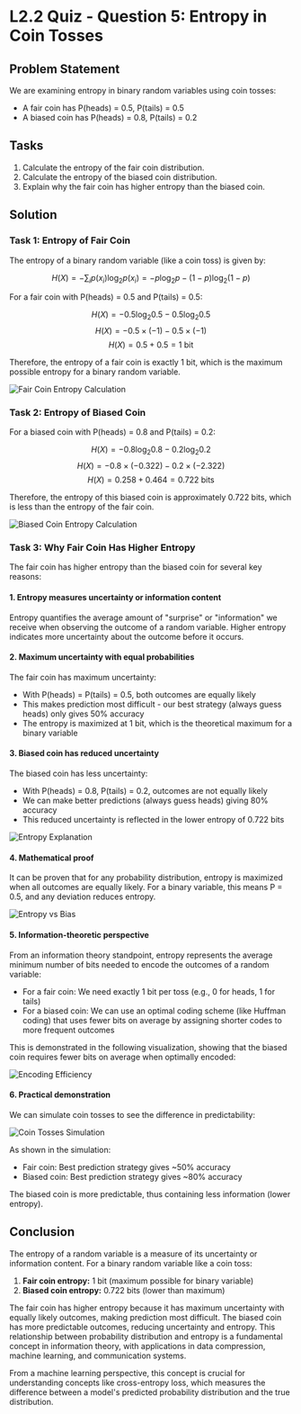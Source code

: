 # L2.2 Quiz - Question 5: Entropy in Coin Tosses

## Problem Statement

We are examining entropy in binary random variables using coin tosses:
- A fair coin has P(heads) = 0.5, P(tails) = 0.5
- A biased coin has P(heads) = 0.8, P(tails) = 0.2

## Tasks

1. Calculate the entropy of the fair coin distribution.
2. Calculate the entropy of the biased coin distribution.
3. Explain why the fair coin has higher entropy than the biased coin.

## Solution

### Task 1: Entropy of Fair Coin

The entropy of a binary random variable (like a coin toss) is given by:

$$H(X) = -\sum_{i} p(x_i) \log_2 p(x_i) = -p \log_2 p - (1-p) \log_2 (1-p)$$

For a fair coin with P(heads) = 0.5 and P(tails) = 0.5:

$$H(X) = -0.5 \log_2 0.5 - 0.5 \log_2 0.5$$
$$H(X) = -0.5 \times (-1) - 0.5 \times (-1)$$
$$H(X) = 0.5 + 0.5 = 1 \text{ bit}$$

Therefore, the entropy of a fair coin is exactly 1 bit, which is the maximum possible entropy for a binary random variable.

![Fair Coin Entropy Calculation](../Images/L2_2_Quiz_5/fair_coin_entropy.png)

### Task 2: Entropy of Biased Coin

For a biased coin with P(heads) = 0.8 and P(tails) = 0.2:

$$H(X) = -0.8 \log_2 0.8 - 0.2 \log_2 0.2$$
$$H(X) = -0.8 \times (-0.322) - 0.2 \times (-2.322)$$
$$H(X) = 0.258 + 0.464 = 0.722 \text{ bits}$$

Therefore, the entropy of this biased coin is approximately 0.722 bits, which is less than the entropy of the fair coin.

![Biased Coin Entropy Calculation](../Images/L2_2_Quiz_5/biased_coin_entropy.png)

### Task 3: Why Fair Coin Has Higher Entropy

The fair coin has higher entropy than the biased coin for several key reasons:

#### 1. Entropy measures uncertainty or information content

Entropy quantifies the average amount of "surprise" or "information" we receive when observing the outcome of a random variable. Higher entropy indicates more uncertainty about the outcome before it occurs.

#### 2. Maximum uncertainty with equal probabilities

The fair coin has maximum uncertainty:
- With P(heads) = P(tails) = 0.5, both outcomes are equally likely
- This makes prediction most difficult - our best strategy (always guess heads) only gives 50% accuracy
- The entropy is maximized at 1 bit, which is the theoretical maximum for a binary variable

#### 3. Biased coin has reduced uncertainty

The biased coin has less uncertainty:
- With P(heads) = 0.8, P(tails) = 0.2, outcomes are not equally likely
- We can make better predictions (always guess heads) giving 80% accuracy
- This reduced uncertainty is reflected in the lower entropy of 0.722 bits

![Entropy Explanation](../Images/L2_2_Quiz_5/entropy_explanation.png)

#### 4. Mathematical proof

It can be proven that for any probability distribution, entropy is maximized when all outcomes are equally likely. For a binary variable, this means P = 0.5, and any deviation reduces entropy.

![Entropy vs Bias](../Images/L2_2_Quiz_5/entropy_vs_bias.png)

#### 5. Information-theoretic perspective

From an information theory standpoint, entropy represents the average minimum number of bits needed to encode the outcomes of a random variable:

- For a fair coin: We need exactly 1 bit per toss (e.g., 0 for heads, 1 for tails)
- For a biased coin: We can use an optimal coding scheme (like Huffman coding) that uses fewer bits on average by assigning shorter codes to more frequent outcomes

This is demonstrated in the following visualization, showing that the biased coin requires fewer bits on average when optimally encoded:

![Encoding Efficiency](../Images/L2_2_Quiz_5/encoding_efficiency.png)

#### 6. Practical demonstration

We can simulate coin tosses to see the difference in predictability:

![Coin Tosses Simulation](../Images/L2_2_Quiz_5/coin_tosses_simulation.png)

As shown in the simulation:
- Fair coin: Best prediction strategy gives ~50% accuracy
- Biased coin: Best prediction strategy gives ~80% accuracy

The biased coin is more predictable, thus containing less information (lower entropy).

## Conclusion

The entropy of a random variable is a measure of its uncertainty or information content. For a binary random variable like a coin toss:

1. **Fair coin entropy:** 1 bit (maximum possible for binary variable)
2. **Biased coin entropy:** 0.722 bits (lower than maximum)

The fair coin has higher entropy because it has maximum uncertainty with equally likely outcomes, making prediction most difficult. The biased coin has more predictable outcomes, reducing uncertainty and entropy. This relationship between probability distribution and entropy is a fundamental concept in information theory, with applications in data compression, machine learning, and communication systems.

From a machine learning perspective, this concept is crucial for understanding concepts like cross-entropy loss, which measures the difference between a model's predicted probability distribution and the true distribution. 